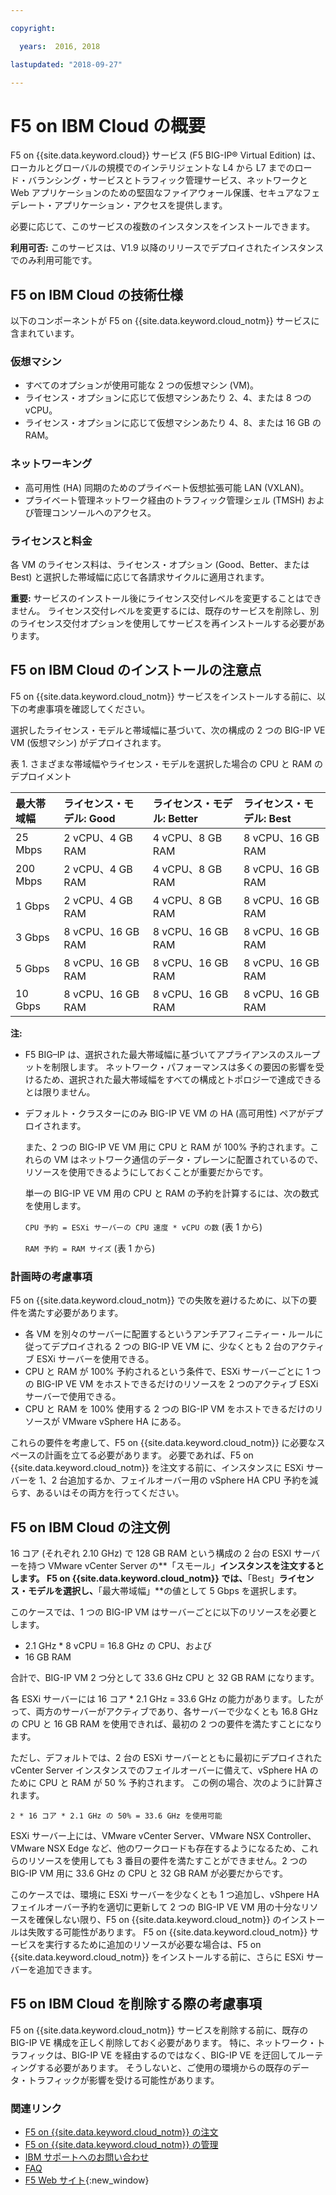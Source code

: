 ```yaml
---

copyright:

  years:  2016, 2018

lastupdated: "2018-09-27"

---
```


# F5 on IBM Cloud の概要

F5 on {{site.data.keyword.cloud}} サービス (F5 BIG-IP® Virtual Edition) は、ローカルとグローバルの規模でのインテリジェントな L4 から L7 までのロード・バランシング・サービスとトラフィック管理サービス、ネットワークと Web アプリケーションのための堅固なファイアウォール保護、セキュアなフェデレート・アプリケーション・アクセスを提供します。

必要に応じて、このサービスの複数のインスタンスをインストールできます。

**利用可否:** このサービスは、V1.9 以降のリリースでデプロイされたインスタンスでのみ利用可能です。

## F5 on IBM Cloud の技術仕様

以下のコンポーネントが F5 on {{site.data.keyword.cloud_notm}} サービスに含まれています。

### 仮想マシン
* すべてのオプションが使用可能な 2 つの仮想マシン (VM)。
* ライセンス・オプションに応じて仮想マシンあたり 2、4、または 8 つの vCPU。
* ライセンス・オプションに応じて仮想マシンあたり 4、8、または 16 GB の RAM。

### ネットワーキング
* 高可用性 (HA) 同期のためのプライベート仮想拡張可能 LAN (VXLAN)。
* プライベート管理ネットワーク経由のトラフィック管理シェル (TMSH) および管理コンソールへのアクセス。

### ライセンスと料金
各 VM のライセンス料は、ライセンス・オプション (Good、Better、または Best) と選択した帯域幅に応じて各請求サイクルに適用されます。

**重要:** サービスのインストール後にライセンス交付レベルを変更することはできません。 ライセンス交付レベルを変更するには、既存のサービスを削除し、別のライセンス交付オプションを使用してサービスを再インストールする必要があります。

## F5 on IBM Cloud のインストールの注意点

F5 on {{site.data.keyword.cloud_notm}} サービスをインストールする前に、以下の考慮事項を確認してください。

選択したライセンス・モデルと帯域幅に基づいて、次の構成の 2 つの BIG-IP VE VM (仮想マシン) がデプロイされます。

表 1. さまざまな帯域幅やライセンス・モデルを選択した場合の CPU と RAM のデプロイメント

| 最大帯域幅 | ライセンス・モデル: Good | ライセンス・モデル: Better | ライセンス・モデル: Best |
|:------------------|:--------------------|:----------------------|:--------------------|
| 25 Mbps           | 2 vCPU、4 GB RAM    | 4 vCPU、8 GB RAM      | 8 vCPU、16 GB RAM   |
| 200 Mbps          | 2 vCPU、4 GB RAM    | 4 vCPU、8 GB RAM      | 8 vCPU、16 GB RAM   |
| 1 Gbps            | 2 vCPU、4 GB RAM    | 4 vCPU、8 GB RAM      | 8 vCPU、16 GB RAM   |
| 3 Gbps            | 8 vCPU、16 GB RAM   | 8 vCPU、16 GB RAM     | 8 vCPU、16 GB RAM   |
| 5 Gbps            | 8 vCPU、16 GB RAM   | 8 vCPU、16 GB RAM     | 8 vCPU、16 GB RAM   |
| 10 Gbps           | 8 vCPU、16 GB RAM   | 8 vCPU、16 GB RAM     | 8 vCPU、16 GB RAM   |

**注:**

* F5 BIG–IP は、選択された最大帯域幅に基づいてアプライアンスのスループットを制限します。 ネットワーク・パフォーマンスは多くの要因の影響を受けるため、選択された最大帯域幅をすべての構成とトポロジーで達成できるとは限りません。
* デフォルト・クラスターにのみ BIG-IP VE VM の HA (高可用性) ペアがデプロイされます。

  また、2 つの BIG-IP VE VM 用に CPU と RAM が 100% 予約されます。これらの VM はネットワーク通信のデータ・プレーンに配置されているので、リソースを使用できるようにしておくことが重要だからです。

  単一の BIG-IP VE VM 用の CPU と RAM の予約を計算するには、次の数式を使用します。

  `CPU 予約 = ESXi サーバーの CPU 速度 * vCPU の数` (表 1 から)

  `RAM 予約 = RAM サイズ` (表 1 から)

### 計画時の考慮事項
F5 on {{site.data.keyword.cloud_notm}} での失敗を避けるために、以下の要件を満たす必要があります。
* 各 VM を別々のサーバーに配置するというアンチアフィニティー・ルールに従ってデプロイされる 2 つの BIG-IP VE VM に、少なくとも 2 台のアクティブ ESXi サーバーを使用できる。
* CPU と RAM が 100% 予約されるという条件で、ESXi サーバーごとに 1 つの BIG-IP VE VM をホストできるだけのリソースを 2 つのアクティブ ESXi サーバーで使用できる。
* CPU と RAM を 100% 使用する 2 つの BIG-IP VM をホストできるだけのリソースが VMware vSphere HA にある。

これらの要件を考慮して、F5 on {{site.data.keyword.cloud_notm}} に必要なスペースの計画を立てる必要があります。 必要であれば、F5 on {{site.data.keyword.cloud_notm}} を注文する前に、インスタンスに ESXi サーバーを 1、2 台追加するか、フェイルオーバー用の vSphere HA CPU 予約を減らす、あるいはその両方を行ってください。

## F5 on IBM Cloud の注文例

16 コア (それぞれ 2.10 GHz) で 128 GB RAM という構成の 2 台の ESXI サーバーを持つ VMware vCenter Server の**「スモール」**インスタンスを注文するとします。 F5 on {{site.data.keyword.cloud_notm}} では、**「Best」**ライセンス・モデルを選択し、**「最大帯域幅」**の値として 5 Gbps を選択します。

このケースでは、1 つの BIG-IP VM はサーバーごとに以下のリソースを必要とします。
* 2.1 GHz * 8 vCPU = 16.8 GHz の CPU、および
* 16 GB RAM

合計で、BIG-IP VM 2 つ分として 33.6 GHz CPU と 32 GB RAM になります。

各 ESXi サーバーには 16 コア * 2.1 GHz = 33.6 GHz の能力があります。したがって、両方のサーバーがアクティブであり、各サーバーで少なくとも 16.8 GHz の CPU と 16 GB RAM を使用できれば、最初の 2 つの要件を満たすことになります。

ただし、デフォルトでは、2 台の ESXi サーバーとともに最初にデプロイされた vCenter Server インスタンスでのフェイルオーバーに備えて、vSphere HA のために CPU と RAM が 50 % 予約されます。 この例の場合、次のように計算されます。

`2 * 16 コア * 2.1 GHz の 50% = 33.6 GHz を使用可能`

ESXi サーバー上には、VMware vCenter Server、VMware NSX Controller、VMware NSX Edge など、他のワークロードも存在するようになるため、これらのリソースを使用しても 3 番目の要件を満たすことができません。2 つの BIG-IP VM 用に 33.6 GHz の CPU と 32 GB RAM が必要だからです。

このケースでは、環境に ESXi サーバーを少なくとも 1 つ追加し、vShpere HA フェイルオーバー予約を適切に更新して 2 つの BIG-IP VE VM 用の十分なリソースを確保しない限り、F5 on {{site.data.keyword.cloud_notm}} のインストールは失敗する可能性があります。 F5 on {{site.data.keyword.cloud_notm}} サービスを実行するために追加のリソースが必要な場合は、F5 on {{site.data.keyword.cloud_notm}} をインストールする前に、さらに ESXi サーバーを追加できます。

## F5 on IBM Cloud を削除する際の考慮事項

F5 on {{site.data.keyword.cloud_notm}} サービスを削除する前に、既存の BIG-IP VE 構成を正しく削除しておく必要があります。 特に、ネットワーク・トラフィックは、BIG-IP VE を経由するのではなく、BIG-IP VE を迂回してルーティングする必要があります。 そうしないと、ご使用の環境からの既存のデータ・トラフィックが影響を受ける可能性があります。

### 関連リンク

* [F5 on {{site.data.keyword.cloud_notm}} の注文](f5_ordering.html)
* [F5 on {{site.data.keyword.cloud_notm}} の管理](managing_f5.html)
* [IBM サポートへのお問い合わせ](../vmonic/trbl_support.html)
* [FAQ](../vmonic/faq.html)
* [F5 Web サイト](https://f5.com/){:new_window}
